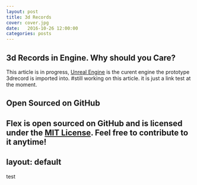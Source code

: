 ```yaml
---
layout: post
title: 3d Records
cover: cover.jpg
date:   2016-10-26 12:00:00
categories: posts
---
```


## 3d Records in Engine. Why should you Care?

This article is in progress, [Unreal Engine](https://www.unrealengine.com/blog) is the curent engine
the prototype 3drecord is imported into. 
#still working on this article. it is just a link test at the moment. 



## Open Sourced on GitHub

Flex is open sourced on GitHub 
and is licensed under the [MIT License](http://opensource.org/licenses/MIT).
 Feel free to contribute to it anytime!
---
layout: default
---

test
